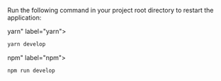 Run the following command in your project root directory to restart the application:



yarn" label="yarn">

```bash
yarn develop
```



npm" label="npm">

```bash
npm run develop
```




